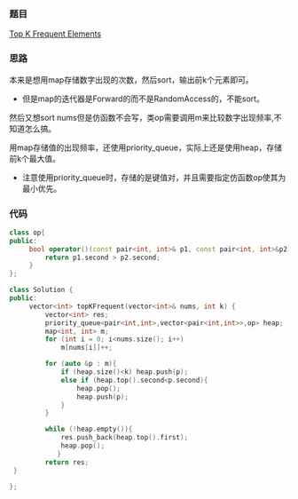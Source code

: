 ### 题目
[Top K Frequent Elements](https://leetcode-cn.com/problems/top-k-frequent-elements/)
### 思路
本来是想用map存储数字出现的次数，然后sort，输出前k个元素即可。
+ 但是map的迭代器是Forward的而不是RandomAccess的，不能sort。

然后又想sort nums但是仿函数不会写，类op需要调用m来比较数字出现频率,不知道怎么搞。

用map存储值的出现频率，还使用priority_queue，实际上还是使用heap，存储前k个最大值。
+ 注意使用priority_queue时，存储的是键值对，并且需要指定仿函数op使其为最小优先。
### 代码
```c++
class op{
public:
	 bool operator()(const pair<int, int>& p1, const pair<int, int>&p2){
		 return p1.second > p2.second;
	 }
};

class Solution {
public:
     vector<int> topKFrequent(vector<int>& nums, int k) {
         vector<int> res;
         priority_queue<pair<int,int>,vector<pair<int,int>>,op> heap;
         map<int, int> m;
         for (int i = 0; i<nums.size(); i++)
             m[nums[i]]++;

         for (auto &p : m){
             if (heap.size()<k) heap.push(p);
             else if (heap.top().second<p.second){
                 heap.pop();
                 heap.push(p);
             }
         }

         while (!heap.empty()){
             res.push_back(heap.top().first);
             heap.pop();
            }
         return res;
 }

};
```
